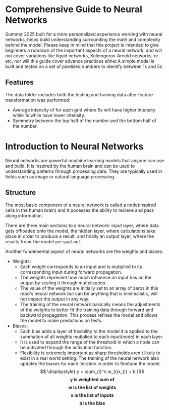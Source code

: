 # Comprehensive Guide to Neural Networks
Summer 2025 built for a more personalized experience working with neural networks, helps build understanding surrounding the math and complexity behind the model. Please keep in mind that this project is intended to give beginners a rundown of the important aspects of a neural network, and will not cover variations like liquid networks, Kolmogorov-Arnold networks, or etc, nor will this guide cover advance practices either.A simple model is built and tested on a set of pixelized numbers to identify between 1s and 5s
## Features
The data folder includes both the testing and training data after feature transformation was performed:
- Average intensity of for each grid where 5s will have higher intensity while 1s while have lower intensity. 
- Symmetry between the top half of the number and the bottom half of the number.
# Introduction to Neural Networks
Neural networks are powerful machine learning models that anyone can use and build. It is inspired by the human brain and can be used to understanding patterns through processing data. They are typically used in fields such as image or natural language processing.
## Structure
The most basic component of a neural network is called a node(inspired cells in the human brain) and it pocesses the ability to recieve and pass along information.

There are three main sections to a neural network: input layer, where data gets offloaded onto the model, the hidden layer, where calculations take place in order to produce a result, and finally an output layer, where the results fromr the model are spat out.

Another fundemental aspect of neural networks are the weights and biases: 
- Weights:
    - Each weight corresponds to an input and is mutiplied to its corresponding input during forward propagation.
    - The weights represent how much influence an input has on the output by scaling it through mutiplication.
    - The value of the weights are initially set to an array of zeros in this repo's neural network but can be anything that is minimalistic, will not impact the output in any way.
    - The training of the neural network basically means the adjustments of the weights to better fit the training data through forward and backward propagation. This process refines the model and allows the model to make predictions on tests.
- Biases:
    - Each bias adds a layer of flexibility to the model it is applied to the summation of all weights mutiplied to each input(node) in each layer.
    - It is used to expand the range of the threshold in which a node can be activated through the activation function.
    - Flexibility is extremely important as sharp thresholds aren't likely to exist in a real world setting. The training of the neural network also updates the biases for each iteration in order to finetune the model.
$$ \displaystyle{  y =  \sum_{i}^n w_{i}x_{i} + b }$$
$$ \textbf{ y is weighted sum of}$$
$$ \textbf{ w is the list of weights}$$
$$ \textbf{ x is the list of inputs}$$
$$ \textbf{ b is the bias} $$


